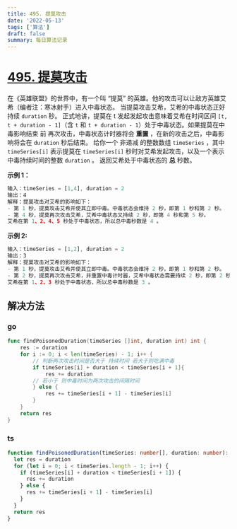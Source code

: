```yaml
---
title: 495. 提莫攻击
date: '2022-05-13'
tags: ['算法']
draft: false
summary: 每日算法记录
---
```


# [495. 提莫攻击](https://leetcode.cn/problems/teemo-attacking/)

在《英雄联盟》的世界中，有一个叫 “提莫” 的英雄。他的攻击可以让敌方英雄艾希（编者注：寒冰射手）进入中毒状态。
当提莫攻击艾希，艾希的中毒状态正好持续 `duration` 秒。
正式地讲，提莫在 t 发起发起攻击意味着艾希在时间区间 `[t, t + duration - 1]`（含 `t` 和 `t + duration - 1`）处于中毒状态。如果提莫在中毒影响结束 前 再次攻击，中毒状态计时器将会 **重置** ，在新的攻击之后，中毒影响将会在 `duration` 秒后结束。
给你一个 非递减 的整数数组 `timeSeries` ，其中 `timeSeries[i]` 表示提莫在 `timeSeries[i]` 秒时对艾希发起攻击，以及一个表示中毒持续时间的整数 `duration` 。
返回艾希处于中毒状态的 **总** 秒数。

**示例 1：**

```ts
输入：timeSeries = [1,4], duration = 2
输出：4
解释：提莫攻击对艾希的影响如下：
- 第 1 秒，提莫攻击艾希并使其立即中毒。中毒状态会维持 2 秒，即第 1 秒和第 2 秒。
- 第 4 秒，提莫再次攻击艾希，艾希中毒状态又持续 2 秒，即第 4 秒和第 5 秒。
艾希在第 1、2、4、5 秒处于中毒状态，所以总中毒秒数是 4 。
```

**示例 2:**

```ts
输入：timeSeries = [1,2], duration = 2
输出：3
解释：提莫攻击对艾希的影响如下：
- 第 1 秒，提莫攻击艾希并使其立即中毒。中毒状态会维持 2 秒，即第 1 秒和第 2 秒。
- 第 2 秒，提莫再次攻击艾希，并重置中毒计时器，艾希中毒状态需要持续 2 秒，即第 2 秒和第 3 秒。
艾希在第 1、2、3 秒处于中毒状态，所以总中毒秒数是 3 。
```

## 解决方法

### go

```go
func findPoisonedDuration(timeSeries []int, duration int) int {
    res := duration
    for i := 0; i < len(timeSeries) - 1; i++ {
        // 判断两次攻击时间是否大于 持续时间 若大于则吃满中毒
        if timeSeries[i] + duration < timeSeries[i + 1]{
            res += duration
        // 若小于 则中毒时间为两次攻击的间隔时间
        } else {
            res += timeSeries[i + 1] - timeSeries[i]
        }
    }
    return res
}
```

### ts

```ts
function findPoisonedDuration(timeSeries: number[], duration: number): number {
  let res = duration
  for (let i = 0; i < timeSeries.length - 1; i++) {
    if (timeSeries[i] + duration < timeSeries[i + 1]) {
      res += duration
    } else {
      res += timeSeries[i + 1] - timeSeries[i]
    }
  }
  return res
}
```
